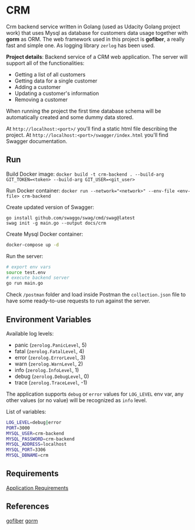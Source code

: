 # CRM

Crm backend service written in Golang (used as Udacity Golang project work) that uses Mysql as database for customers data usage together with **gorm** as ORM.
The web framework used in this project is **gofiber**, a really fast and simple one.
As logging library `zerlog` has been used.

**Project details**:
Backend service of a CRM web application. The server will support all of the functionalities:
- Getting a list of all customers
- Getting data for a single customer
- Adding a customer
- Updating a customer's information
- Removing a customer

When running the project the first time database schema will be automatically created and some dummy data stored.

At `http://localhost:<port>/` you'll find a static html file describing the project.
At `http://localhost:<port>/swagger/index.html` you'll find Swagger documentation.

## Run

Build Docker image: `docker build -t crm-backend . --build-arg GIT_TOKEN=<token> --build-arg GIT_USER=<git_user>`

Run Docker container: `docker run --network="<network>" --env-file <env-file> crm-backend`

Create updated version of Swagger:
```
go install github.com/swaggo/swag/cmd/swag@latest
swag init -g main.go --output docs/crm
```

Create Mysql Docker container:
```bash
docker-compose up -d
```

Run the server:
```bash
# export env vars
source test.env 
# execute backend server
go run main.go
```

Check `/postman` folder and load inside Postman the `collection.json` file to have some ready-to-use requests to run against the server.

## Environment Variables

Available log levels:
- panic (`zerolog.PanicLevel`, 5)
- fatal (`zerolog.FatalLevel`, 4)
- error (`zerolog.ErrorLevel`, 3)
- warn (`zerolog.WarnLevel`, 2)
- info (`zerolog.InfoLevel`, 1)
- debug (`zerolog.DebugLevel`, 0)
- trace (`zerolog.TraceLevel`, -1)

The application supports `debug` or `error` values for `LOG_LEVEL` env var, any other values (or no value) will be recognized as `info` level.

List of variables:
```bash
LOG_LEVEL=debug|error
PORT=3000
MYSQL_USER=crm-backend
MYSQL_PASSWORD=crm-backend
MYSQL_ADDRESS=localhost
MYSQL_PORT=3306
MYSQL_DBNAME=crm
```

## Requirements

[Application Requirements](https://review.udacity.com/#!/rubrics/4856/view)

## References

[gofiber](https://gofiber.io/)
[gorm](https://gorm.io/)